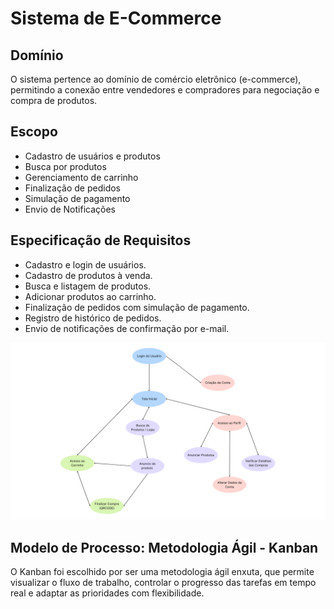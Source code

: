 # Sistema de E-Commerce
## Domínio
O sistema pertence ao domínio de comércio eletrônico (e-commerce), permitindo a conexão entre vendedores e compradores para negociação e compra de produtos.

## Escopo
- Cadastro de usuários e produtos
- Busca por produtos
- Gerenciamento de carrinho
- Finalização de pedidos
- Simulação de pagamento
- Envio de Notificações

## Especificação de Requisitos

- Cadastro e login de usuários.
- Cadastro de produtos à venda.
- Busca e listagem de produtos.
- Adicionar produtos ao carrinho.
- Finalização de pedidos com simulação de pagamento.
- Registro de histórico de pedidos.
- Envio de notificações de confirmação por e-mail.

 ![alt text](images/modelos-processos.png)

## Modelo de Processo: Metodologia Ágil - Kanban

O Kanban foi escolhido por ser uma metodologia ágil enxuta, que permite visualizar o fluxo de trabalho, controlar o progresso das tarefas em tempo real e adaptar as prioridades com flexibilidade. 
